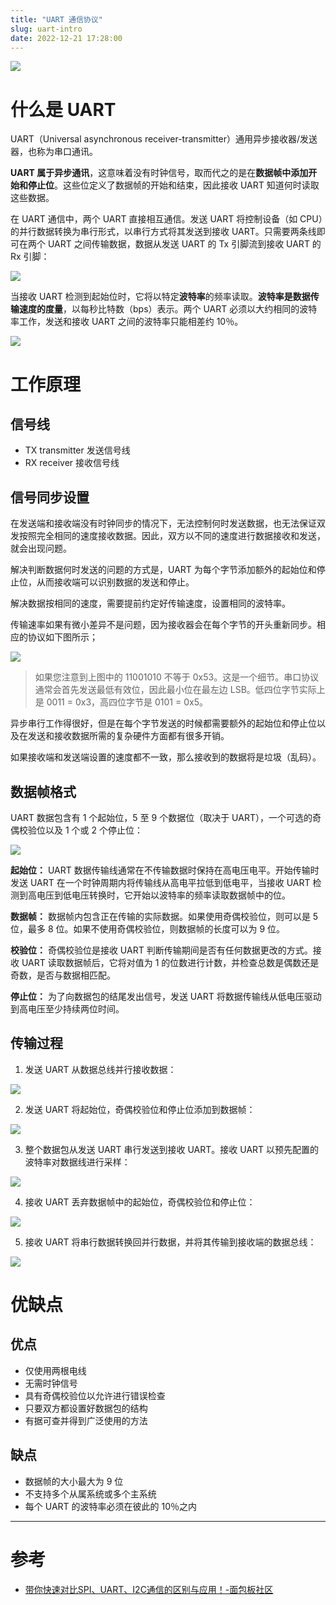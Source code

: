 ```yaml
---
title: "UART 通信协议"
slug: uart-intro
date: 2022-12-21 17:28:00
---
```


![](https://blog-1252790741.cos.ap-shanghai.myqcloud.com/imgs/uart-intro-cover.png)

# 什么是 UART

UART（Universal asynchronous receiver-transmitter）通用异步接收器/发送器，也称为串口通讯。

**UART 属于异步通讯**，这意味着没有时钟信号，取而代之的是在**数据帧中添加开始和停止位**。这些位定义了数据帧的开始和结束，因此接收 UART 知道何时读取这些数据。 

在 UART 通信中，两个 UART 直接相互通信。发送 UART 将控制设备（如 CPU）的并行数据转换为串行形式，以串行方式将其发送到接收 UART。只需要两条线即可在两个 UART 之间传输数据，数据从发送 UART 的 Tx 引脚流到接收 UART 的 Rx 引脚：

![](https://blog-1252790741.cos.ap-shanghai.myqcloud.com/imgs/uart-to-uart.png)

当接收 UART 检测到起始位时，它将以特定**波特率**的频率读取。**波特率是数据传输速度的度量**，以每秒比特数（bps）表示。两个 UART 必须以大约相同的波特率工作，发送和接收 UART 之间的波特率只能相差约 10％。

![](https://blog-1252790741.cos.ap-shanghai.myqcloud.com/imgs/uart-spec.png)

# 工作原理

## 信号线

- TX  transmitter 发送信号线
- RX  receiver 接收信号线

## 信号同步设置

在发送端和接收端没有时钟同步的情况下，无法控制何时发送数据，也无法保证双发按照完全相同的速度接收数据。因此，双方以不同的速度进行数据接收和发送，就会出现问题。

解决判断数据何时发送的问题的方式是，UART 为每个字节添加额外的起始位和停止位，从而接收端可以识别数据的发送和停止。

解决数据按相同的速度，需要提前约定好传输速度，设置相同的波特率。

传输速率如果有微小差异不是问题，因为接收器会在每个字节的开头重新同步。相应的协议如下图所示；

![](https://blog-1252790741.cos.ap-shanghai.myqcloud.com/imgs/uart-send-data.png)

> 如果您注意到上图中的 11001010 不等于 0x53。这是一个细节。串口协议通常会首先发送最低有效位，因此最小位在最左边 LSB。低四位字节实际上是 0011 = 0x3，高四位字节是 0101 = 0x5。

异步串行工作得很好，但是在每个字节发送的时候都需要额外的起始位和停止位以及在发送和接收数据所需的复杂硬件方面都有很多开销。

如果接收端和发送端设置的速度都不一致，那么接收到的数据将是垃圾（乱码）。

## 数据帧格式

UART 数据包含有 1 个起始位，5 至 9 个数据位（取决于 UART），一个可选的奇偶校验位以及 1 个或 2 个停止位：

![](https://blog-1252790741.cos.ap-shanghai.myqcloud.com/imgs/uart-data-frame.png)

**起始位：**
UART 数据传输线通常在不传输数据时保持在高电压电平。开始传输时发送 UART 在一个时钟周期内将传输线从高电平拉低到低电平，当接收 UART 检测到高电压到低电压转换时，它开始以波特率的频率读取数据帧中的位。

**数据帧：**
数据帧内包含正在传输的实际数据。如果使用奇偶校验位，则可以是 5 位，最多 8 位。如果不使用奇偶校验位，则数据帧的长度可以为 9 位。 

**校验位：**
奇偶校验位是接收 UART 判断传输期间是否有任何数据更改的方式。接收 UART 读取数据帧后，它将对值为 1 的位数进行计数，并检查总数是偶数还是奇数，是否与数据相匹配。

**停止位：**
为了向数据包的结尾发出信号，发送 UART 将数据传输线从低电压驱动到高电压至少持续两位时间。


## 传输过程

1. 发送 UART 从数据总线并行接收数据： 

![](https://blog-1252790741.cos.ap-shanghai.myqcloud.com/imgs/uart-trans-data-step-1.png)

2. 发送 UART 将起始位，奇偶校验位和停止位添加到数据帧：

![](https://blog-1252790741.cos.ap-shanghai.myqcloud.com/imgs/uart-trans-data-step-2.png)

3. 整个数据包从发送 UART 串行发送到接收 UART。接收 UART 以预先配置的波特率对数据线进行采样：

![](https://blog-1252790741.cos.ap-shanghai.myqcloud.com/imgs/uart-trans-data-step-3.png)

4. 接收 UART 丢弃数据帧中的起始位，奇偶校验位和停止位：

![](https://blog-1252790741.cos.ap-shanghai.myqcloud.com/imgs/uart-trans-data-step-4.png)

5. 接收 UART 将串行数据转换回并行数据，并将其传输到接收端的数据总线：  

![](https://blog-1252790741.cos.ap-shanghai.myqcloud.com/imgs/uart-trans-data-step-5.png)


# 优缺点

## 优点

-   仅使用两根电线
-   无需时钟信号
-   具有奇偶校验位以允许进行错误检查
-   只要双方都设置好数据包的结构    
-   有据可查并得到广泛使用的方法

## 缺点

-   数据帧的大小最大为 9 位
-   不支持多个从属系统或多个主系统
-   每个 UART 的波特率必须在彼此的 10％之内

---

# 参考

- [带你快速对比SPI、UART、I2C通信的区别与应用！-面包板社区](https://www.eet-china.com/mp/a80724.html)